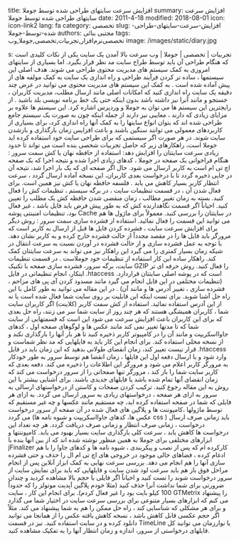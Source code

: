 title: افزایش سرعت سایتهای طراحی شده توسط جوملا
summary: افزایش سرعت سایتهای طراحی شده توسط جوملا
date: 2011-4-18
modified: 2018-08-01
icon:  icon-link2
lang: fa
category: تخصصی
slug: افزایش-سرعت-سایتهای-طراحی-شده-توسط-جوملا
authors: مجتبی بنائی
tags: تخصصی‌نرم‌افزار,تجربیات,تخصصی,جوملا,وب
image: /images/static/diary.jpg

s: تجربیات | تخصصی | جوملا | وب سرعت بالا آمدن یک سایت یکی از نکات کلیدی است که هنگام طراحی آن باید توسط طراح سایت مد نظر قرار بگیرد. اما بسیاری از سایتهای امروزی به کمک سیستم های مدیریت محتوی  طراحی می شوند. هدف اصلی این سیستمها ، ساده تر کردن فرآیند طراحی و راه اندازی یک سایت به کمک مولفه های از پیش آماده شده است . به کمک این سیستم های مدیریت محتوی می توانید در عرض چند دقیقه یک سایت راه اندازی کنید که امکانات اصلی مانند ارسال مطلب، مدیریت کاربران ، جستجو و مانند آنرا نیز داشته باشد بدون اینکه حتی یک خط برنامه نویسی بلد باشید . از رایجترین این سیستم ها می توان به جوملا و وردپرس اشاره کرد.  این سیستم ها علاوه بر مزایای زیادی که دارند ، معایبی نیز دارند از جمله اینکه چون به صورت یک سیستم جامع طراحی شده اند که بتوان انواع سایتها را به کمک آنها راه اندازی کرد، برای بسیاری از کاربردهای معمولی می توانند سنگین باشند و باعث افزایس زمان بارگذاری و بازشدن سایت شوند.    در هر صورت اگر سیستمی که برای طراحی سایت خود استفاده کرده اید جوملا است، راهکارهای زیر که حاصل تجربیات شخصی بنده است می تواند تا حدود زیادی سرعت سایتتان را افزایش دهد:   استفاده      از حافظه نهان یا کش سمت سرور :   هنگام فراخوانی یک صفحه در جوملا ، کدهای زیادی اجرا شده و نتیجه اجرا که یک صفحه اچ تی ام است به کاربر ارسال می شود. حال اگر صفحه ای که یک بار اجرا شد، نتیجه آن در جایی ذخیره گردد تا با درخواست بعدی کاربران، این نسخه آماده ارسال گردد ، سرعت انتظار کاربر بسیار کاهش می یابد . فلسفه حافظه نهان یا کش نیز همین است. برای فعال شدن آن ، در قسمت تنظیمات سایت ، در برگه سیستم ، تنظیمات کش را فعال کنید. بسته به زمان تغییر مطالب ، زمان منقضی شدن حافظه کش یک مطلب را تعیین کنید. احیاناً اگر قسمت نگاهدارنده کش که به طور پیش فرض باید فایل باشد ، غیر فعال بود، تنظیمات امنینتی پوشه Cache در سایتتان را بررسی کنید. معمولاً برای ماژول ها هم می توانید این قسمت را فعال نمائید.    استفاده از فشرده سازی سمت سرور :   روش دیگر برای افزایش سرعت سایت ، فشرده کردن فایل ها قبل از ارسال به کاربر است که مرورگر باید فایل ها را در مقصد مجدداً از حالت فشرده خارج کرده و به کاربر نشان دهد. با توجه به عمل فشرده سازی و از حالت فشرده در آوردن نسبت به سرعت انتقال در شبکه زمان بسیار کمتری را می گیرد این راهکار نیز می تواند به سرعت سایتتان کمک کند.  راهکار ساده این کار استفاده از تنظیمات خود جوملاست . در قسمت تنظیمات سایت، برگه سرور، فشرده سازی صفحه با تکنیک GZIP را فعال کنید.  روش حرفه ای تر اینکار، انجام  تنظیماتی در فایل .htaccess است که در پوشه اصلی سایتتان قراردارد. (تنظیمات مختلفی در این فایل انجام می گیرد مانند مسدود کردن آی پی های مزاحم ، فشرده سازی ، تغییر آدرس ها و مانند آن) . در این مقاله می توانید به طور کامل با این راه حل آشنا شوید.  برای تست اینکه این قابلیت بر روی سایت شما فعال شده است یا نه از این آدرس استفاده نمائید.   استفاده      از کش سمت کاربر (کلاینت)   اگر کاربران سایت شما ، کاربران همیشگی هستند که هر چند روز از سایت شما سر می زنند، راه حل بعدی که برای این کاربران باعث افزایش سرعت می شود این است که قسمتهایی از سایت شما که تا مدتها تغییر نمی کند مانند عکس ها و لوگوهای صفحه اول ، کدهای جاوااسکریپت و مانند آن را در کامپیوتر کاربر ذخیره کنید تا هر بار آنها را بارگذاری نکند و از نسخه محلی استفاده کند. برای انجام این کار باید به فایلهایی که مد نظر شماست و قرار نیست تغییر کند، زمان انقضای طولانی بدهید که این زمان باید در فایل .htaccess وارد شود و با ارسال دفعه اول این فایلها ، زمان انقضا هم توسط سرور به طور خودکار به مرورگر کاربر اعلام می شود و مرورگر این اطلاعات را ذخیره می کند. دفعه بعدی که کاربر سایت شما را باز کند ، مرورگر تنها صفحاتی را از سرور درخواست می کند که زمان انقضای آنها تمام شده باشد یا فایلهای جدیدی باشند. برای آشنایی بیشتر با این روش به این مقاله رجوع کنید.   ترکیب      کردن صفحات و کاستن از درخواستهای ارسالی به سرور   به ازای هر صفحه ، درخواستهای زیادی به سرور ارسال می گردد. به ازای هر فایلی که شما در صفحه استفاده کرده اید، چه مستقیم مانند عکسها و چه غیر مستقیم که توسط ماژولها ،کامپوننت ها و پلاگین های فعال شده در آن صفحه از سرور درخواست می گردد (عکس ها، کدهای جاوااسکریپت و شیوه نامه ها css ) باید زمانی صرف ارسال درخواست ، زمانی صرف انتظار و زمانی صرف دریافت گردد. هر چه تعداد این درخواست ها کاهش یابد ، سرعت کلی بارگذاری سایت بسیار بهبود می یابد. کامپوننتها و ابزارهای مختلفی برای جوملا به همین منظور نوشته شده اند که از بین آنها بنده با jFinalizer کارکرده ام که پس از نصب و پیکربندی ، شیوه نامه ها و کدهای جاوا را با هم ادغام کرده ، فضاهای خالی موجود در خروجی های اچ تی ام ال را حذف و حتی فشرده سازی آنها را هم انجام می دهد.   بررسی      سرعت نهایی به کمک ابزار آنلاین   پس از انجام مراحل فوق باز هم باید سرعت لود شدن سایت و فایلهایی که باید برای نمایش سایت از سرور درخواست شوند را تست کنید و احیاناً اگر فایلی با حجم بالا مشاهده کردید و چندان ضرورتی برای شما نداشت آنرا حذف کنید (مثلا خودم پلاگین آپدیت موتولز را که حدوداً 100 کیلو بایت بود را غیر فعال کردم).  برای انجام این کار ، سایت GTMetrix را پیشنهاد می کنم که ابزارهای بسیار متنوعی برای بررسی سرعت سایت در اختیار شما می گذارد و برای هر مشکلی که شناسایی کند ، راه حل ممکن را هم به شما پیشنهاد می کند. مثلاً اگر حجم عکسی قابل کاهش باشد ، نسخه کاهش یافته عکس را از همانجا می توانید دانلود کرده و در سایت استفاده کنید. نیز در قسمت TimeLine یا نوارزمان می توانید کل فایلهای درخواستی از سرور، اندازه و زمان انتظار آنها را به تفکیک مشاهده کنید.